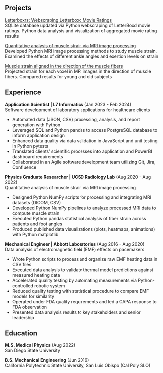 ## Projects

[Letterboxrs: Webscraping Letterboxd Movie Ratings](https://bcunnane.github.io/letterboxrs/)\
SQLite database updated via Python webscraping of LetterBoxd movie ratings. Python data analysis and visualization of aggregated movie rating results

[Quantitative analysis of muscle strain via MRI image processing](https://bcunnane.github.io/fiber-tracking-py/)\
Developed Python MRI image processing methods to study muscle strain. Examined the effects of different ankle angles and exertion levels on strain

[Muscle strain aligned in the direction of the muscle fibers](https://bcunnane.github.io/muscle-fiber-aligned-strain/)\
Projected strain for each voxel in MRI images in the direction of muscle fibers. Compared results for young and old subjects


## Experience

**Application Scientist | L7 Informatics** (Jan 2023 - Feb 2024)\
Software development of laboratory applications for healthcare clients
 
- Automated data (JSON, CSV) processing, analysis, and report generation with Python
- Leveraged SQL and Python pandas to access PostgreSQL database to inform application design
- Enhanced data quality via data validation in JavaScript and unit testing in Python pytests
- Translated clients’ scientific processes into application and PowerBI dashboard requirements
- Collaborated in an Agile software development team utilizing Git, Jira, Confluence

**Physics Graduate Researcher | UCSD Radiology Lab** (Aug 2020 - Aug 2022)\
Quantitative analysis of muscle strain via MRI image processing

- Designed Python NumPy scripts for processing and integrating MRI datasets (DICOM, CSV)
- Developed Python NumPy pipelines to analyze processed MRI data to compute muscle strain
- Executed Python pandas statistical analysis of fiber strain across patients and foot angles
- Produced published data visualizations (plots, heatmaps, animations) with Python matplotlib

**Mechanical Engineer | Abbott Laboratories** (Aug 2016 - Aug 2020)\
Data analysis of electromagnetic field (EMF) effects on pacemakers

- Wrote Python scripts to process and organize raw EMF heating data in CSV files
- Executed data analysis to validate thermal model predictions against measured heating data
- Accelerated quality testing by automating measurements via Python-controlled robotic system
- Reduced quality testing with statistical procedure to compare EMF models for similarity
- Operated under FDA quality requirements and led a CAPA response to FDA observation
- Presented data analysis results to key stakeholders and senior leadership

## Education

**M.S. Medical Physics** (Aug 2022)\
San Diego State University

**B.S. Mechanical Engineering** (Jun 2016)\
California Polytechnic State University, San Luis Obispo (Cal Poly SLO)